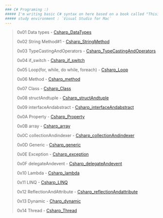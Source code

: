 ```yaml
---
### C# Programing :)
##### I'm writing basic C# syntax on here based on a book called "ThisisCsharp".
##### study environment : `Visual Studio for Mac`
---
```

>0x01 Data types - [Csharp_DataTypes](https://github.com/chanos-dev/basic-csharp/tree/master/Csharp_DataTypes)
>
>0x02 String Method#1 - [Csharp_StringMethod](https://github.com/chanos-dev/basic-csharp/tree/master/Csharp_StringMethod)
>
>0x03 TypeCastingAndOperators - [Csharp_TypeCastingAndOperators](https://github.com/chanos-dev/basic-csharp/tree/master/Csharp_TypeCastingAndOperators)
>
>0x04 if_switch - [Csharp_if_switch](https://github.com/chanos-dev/basic-csharp/tree/master/Csharp_if_switch)
>
>0x05 Loop(for, while, do while, foreach) - [Csharp_Loop](https://github.com/chanos-dev/basic-csharp/tree/master/Csharp_Loop)
>
>0x06 Method - [Csharp_method](https://github.com/chanos-dev/basic-csharp/tree/master/Csharp_method)
>
>0x07 Class - [Csharp_Class](https://github.com/chanos-dev/basic-csharp/tree/master/Csharp_Class)
>
>0x08 structAndtuple - [Csharp_structAndtuple](https://github.com/chanos-dev/basic-csharp/tree/master/Csharp_structAndtuple)
>
>0x09 interfaceAndabstract - [Csharp_interfaceAndabstract](https://github.com/chanos-dev/basic-csharp/tree/master/Csharp_interfaceAndabstract)
>
>0x0A Property - [Csharp_Property](https://github.com/chanos-dev/basic-csharp/tree/master/Csharp_property)
>
>0x0B array - [Csharp_array](https://github.com/chanos-dev/basic-csharp/tree/master/Csharp_array)
>
>0x0C collectionAndindexer - [Csharp_collectionAndindexer](https://github.com/chanos-dev/basic-csharp/tree/master/Csharp_collectionAndindexer)
>
>0x0D Generic - [Csharp_generic](https://github.com/chanos-dev/basic-csharp/tree/master/Csharp_generic)
>
>0x0E Exception - [Csharp_exception](https://github.com/chanos-dev/basic-csharp/tree/master/Csharp_exception)
>
>0x0F delegateAndevent - [Csharp_delegateAndevent](https://github.com/chanos-dev/basic-csharp/tree/master/Csharp_delegateAndevent)
>
>0x10 Lambda - [Csharp_lambda](https://github.com/chanos-dev/basic-csharp/tree/master/Csharp_lambda)
>
>0x11 LINQ - [Csharp_LINQ](https://github.com/chanos-dev/basic-csharp/tree/master/Csharp_LINQ)
>
>0x12 ReflectionAndAttribute - [Csharp_reflectionAndattribute](https://github.com/chanos-dev/basic-csharp/tree/master/Csharp_reflectionAndattribute)
>
>0x13 Dynamic - [Charp_dynamic](https://github.com/chanos-dev/basic-csharp/tree/master/Charp_dynamic)
>
>0x14 Thread - [Csharp_Thread](https://github.com/chanos-dev/basic-csharp/tree/master/Csharp_Thread)